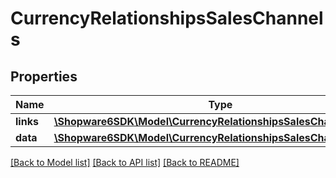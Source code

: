 # CurrencyRelationshipsSalesChannels

## Properties
Name | Type | Description | Notes
------------ | ------------- | ------------- | -------------
**links** | [**\Shopware6SDK\Model\CurrencyRelationshipsSalesChannelsLinks**](CurrencyRelationshipsSalesChannelsLinks.md) |  | [optional] 
**data** | [**\Shopware6SDK\Model\CurrencyRelationshipsSalesChannelsData[]**](CurrencyRelationshipsSalesChannelsData.md) |  | [optional] 

[[Back to Model list]](../../README.md#documentation-for-models) [[Back to API list]](../../README.md#documentation-for-api-endpoints) [[Back to README]](../../README.md)

